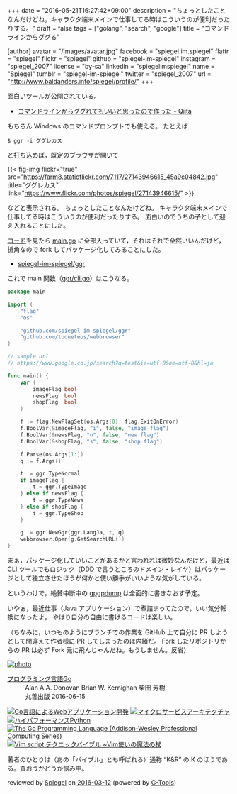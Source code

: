 +++
date = "2016-05-21T16:27:42+09:00"
description = "ちょっとしたことなんだけどね。キャラクタ端末メインで仕事してる時はこういうのが便利だったりする。"
draft = false
tags = ["golang", "search", "google"]
title = "コマンドラインからググる"

[author]
  avatar = "/images/avatar.jpg"
  facebook = "spiegel.im.spiegel"
  flattr = "spiegel"
  flickr = "spiegel"
  github = "spiegel-im-spiegel"
  instagram = "spiegel_2007"
  license = "by-sa"
  linkedin = "spiegelimspiegel"
  name = "Spiegel"
  tumblr = "spiegel-im-spiegel"
  twitter = "spiegel_2007"
  url = "http://www.baldanders.info/spiegel/profile/"
+++

面白いツールが公開されている。

- [コマンドラインからググれてもいいと思ったので作った - Qiita](http://qiita.com/ieee0824/items/13435fc6de5f22cdb2f4)

もちろん Windows のコマンドプロンプトでも使える。
たとえば

```text
$ ggr -i ググレカス
```

と打ち込めば，既定のブラウザが開いて

{{< fig-img flickr="true" src="https://farm8.staticflickr.com/7117/27143946615_45a9c04842.jpg" title="ググレカス" link="https://www.flickr.com/photos/spiegel/27143946615/" >}}

などと表示される。
ちょっとしたことなんだけどね。
キャラクタ端末メインで仕事してる時はこういうのが便利だったりする。
面白いのでうちの子として迎え入れることにした。

[コード](https://github.com/ieee0824/ggr)を見たら [main.go](https://github.com/ieee0824/ggr/blob/master/main.go) に全部入っていて，それはそれで全然いいんだけど，折角なので fork してパッケージ化してみることにした。

- [spiegel-im-spiegel/ggr](https://github.com/spiegel-im-spiegel/ggr)

これで main 関数（[ggr/cli.go](https://github.com/spiegel-im-spiegel/ggr/blob/master/ggr/cli.go)）はこうなる。

```go
package main

import (
    "flag"
    "os"

    "github.com/spiegel-im-spiegel/ggr"
    "github.com/toqueteos/webbrowser"
)

// sample url
// https://www.google.co.jp/search?q=test&ie=utf-8&oe=utf-8&hl=ja

func main() {
    var (
        imageFlag bool
        newsFlag  bool
        shopFlag  bool
    )

    f := flag.NewFlagSet(os.Args[0], flag.ExitOnError)
    f.BoolVar(&imageFlag, "i", false, "image flag")
    f.BoolVar(&newsFlag, "n", false, "new flag")
    f.BoolVar(&shopFlag, "s", false, "shop flag")

    f.Parse(os.Args[1:])
    q := f.Args()

    t := ggr.TypeNormal
    if imageFlag {
        t = ggr.TypeImage
    } else if newsFlag {
        t = ggr.TypeNews
    } else if shopFlag {
        t = ggr.TypeShop
    }

    g := ggr.NewGgr(ggr.LangJa, t, q)
    webbrowser.Open(g.GetSearchURL())
}
```

まぁ，パッケージ化していいことがあるかと言われれば微妙なんだけど，最近は CLI ツールでもロジック（DDD で言うところのドメイン・レイヤ）はパッケージとして独立させたほうが何かと使い勝手がいいような気がしている。

というわけで，絶賛中断中の [gpgpdump](https://github.com/spiegel-im-spiegel/gpgpdump) は全面的に書きなおす予定。

いやぁ，最近仕事（Java アプリケーション）で煮詰まってたので，いい気分転換になったよ。
やはり自分の自由に書けるコードは楽しい。

（ちなみに，いつものようにブランチでの作業を GitHub 上で自分に PR しようとして間違えて作者様に PR してしまったのは内緒だ。 Fork したリポジトリからの PR は必ず Fork 元に飛んじゃんだね。もうしません。反省）

<div class="hreview" ><a class="item url" href="http://www.amazon.co.jp/exec/obidos/ASIN/4621300253/baldandersinf-22/"><img src="http://ecx.images-amazon.com/images/I/41aCueik45L._SL160_.jpg" alt="photo" class="photo"  /></a><dl ><dt class="fn"><a class="item url" href="http://www.amazon.co.jp/exec/obidos/ASIN/4621300253/baldandersinf-22/">プログラミング言語Go</a></dt><dd>Alan A.A. Donovan Brian W. Kernighan 柴田 芳樹 </dd><dd>丸善出版 2016-06-15</dd></dl><p class="similar"><a href="http://www.amazon.co.jp/exec/obidos/ASIN/4873117526/baldandersinf-22/" target="_top"><img src="http://images.amazon.com/images/P/4873117526.09._SCTHUMBZZZ_.jpg"  alt="Go言語によるWebアプリケーション開発"  /></a> <a href="http://www.amazon.co.jp/exec/obidos/ASIN/4873117607/baldandersinf-22/" target="_top"><img src="http://images.amazon.com/images/P/4873117607.09._SCTHUMBZZZ_.jpg"  alt="マイクロサービスアーキテクチャ"  /></a> <a href="http://www.amazon.co.jp/exec/obidos/ASIN/4873117402/baldandersinf-22/" target="_top"><img src="http://images.amazon.com/images/P/4873117402.09._SCTHUMBZZZ_.jpg"  alt="ハイパフォーマンスPython"  /></a> <a href="http://www.amazon.co.jp/exec/obidos/ASIN/0134190440/baldandersinf-22/" target="_top"><img src="http://images.amazon.com/images/P/0134190440.09._SCTHUMBZZZ_.jpg"  alt="The Go Programming Language (Addison-Wesley Professional Computing Series)"  /></a> <a href="http://www.amazon.co.jp/exec/obidos/ASIN/4774166340/baldandersinf-22/" target="_top"><img src="http://images.amazon.com/images/P/4774166340.09._SCTHUMBZZZ_.jpg"  alt="Vim script テクニックバイブル ~Vim使いの魔法の杖"  /></a> </p>
<p class="description">著者のひとりは（あの「バイブル」とも呼ばれる）通称 “K&amp;R” の K のほうである。買おうかどうか悩み中。</p>
<p class="gtools" >reviewed by <a href='#maker' class='reviewer'>Spiegel</a> on <abbr class="dtreviewed" title="2016-03-12">2016-03-12</abbr> (powered by <a href="http://www.goodpic.com/mt/aws/index.html" >G-Tools</a>)</p>
</div>
